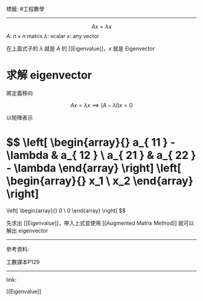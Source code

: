 標籤: #工程數學 

---

$$Ax = \lambda x$$
$A$: $n \times n$ matrix
$\lambda$: scalar
$x$: any vector

在上面式子的 $\lambda$ 就是 $A$ 的 [[Eigenvalue]]，$x$ 就是 Eigenvector

# 求解 eigenvector

將定義移向

$$Ax = \lambda x \implies (A - \lambda I)x = 0$$

以矩陣表示

$$
\left[
\begin{array}{}
a_{ 11 } - \lambda & a_{ 12 } \\
a_{ 21 }           & a_{ 22 } - \lambda
\end{array}
\right]
\left[
\begin{array}{}
x_1 \\
x_2
\end{array}
\right]
=
\left[
\begin{array}{}
0 \\
0
\end{array}
\right]
$$

先求出 [[Eigenvalue]]，帶入上式並使用 [[Augmented Matrix Method]] 就可以解出 eigenvector

---

參考資料:

工數課本P129

---

link:

[[Eigenvalue]]